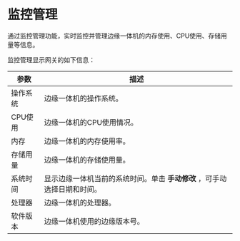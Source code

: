 监控管理 
=========================

通过监控管理功能，实时监控并管理边缘一体机的内存使用、CPU使用、存储用量等信息。

监控管理显示网关的如下信息：


|  参数   |                   描述                    |
|-------|-----------------------------------------|
| 操作系统  | 边缘一体机的操作系统。                             |
| CPU使用 | 边缘一体机的CPU使用情况。                          |
| 内存    | 边缘一体机的内存使用率。                            |
| 存储用量  | 边缘一体机的存储使用量。                            |
| 系统时间  | 显示边缘一体机当前的系统时间。单击 **手动修改** ，可手动选择日期和时间。 |
| 处理器   | 边缘一体机的处理器。                              |
| 软件版本  | 边缘一体机使用的边缘版本号。                          |




